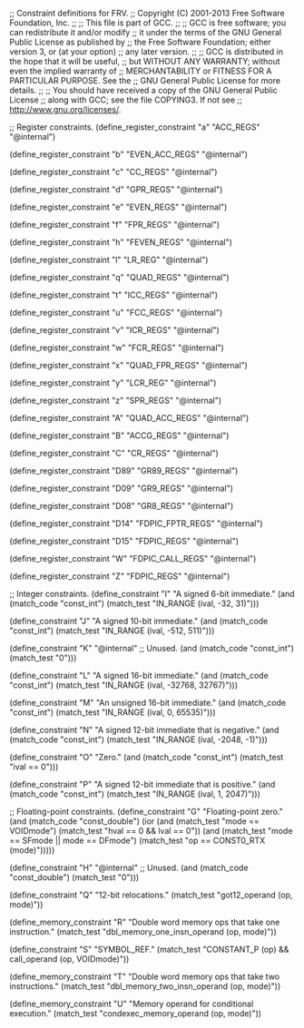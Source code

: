 ;; Constraint definitions for FRV.
;; Copyright (C) 2001-2013 Free Software Foundation, Inc.
;;
;; This file is part of GCC.
;;
;; GCC is free software; you can redistribute it and/or modify
;; it under the terms of the GNU General Public License as published by
;; the Free Software Foundation; either version 3, or (at your option)
;; any later version.
;;
;; GCC is distributed in the hope that it will be useful,
;; but WITHOUT ANY WARRANTY; without even the implied warranty of
;; MERCHANTABILITY or FITNESS FOR A PARTICULAR PURPOSE.  See the
;; GNU General Public License for more details.
;;
;; You should have received a copy of the GNU General Public License
;; along with GCC; see the file COPYING3.  If not see
;; <http://www.gnu.org/licenses/>.

;; Register constraints.
(define_register_constraint "a" "ACC_REGS"
  "@internal")

(define_register_constraint "b" "EVEN_ACC_REGS"
  "@internal")

(define_register_constraint "c" "CC_REGS"
  "@internal")

(define_register_constraint "d" "GPR_REGS"
  "@internal")

(define_register_constraint "e" "EVEN_REGS"
  "@internal")

(define_register_constraint "f" "FPR_REGS"
  "@internal")

(define_register_constraint "h" "FEVEN_REGS"
  "@internal")

(define_register_constraint "l" "LR_REG"
  "@internal")

(define_register_constraint "q" "QUAD_REGS"
  "@internal")

(define_register_constraint "t" "ICC_REGS"
  "@internal")

(define_register_constraint "u" "FCC_REGS"
  "@internal")

(define_register_constraint "v" "ICR_REGS"
  "@internal")

(define_register_constraint "w" "FCR_REGS"
  "@internal")

(define_register_constraint "x" "QUAD_FPR_REGS"
  "@internal")

(define_register_constraint "y" "LCR_REG"
  "@internal")

(define_register_constraint "z" "SPR_REGS"
  "@internal")

(define_register_constraint "A" "QUAD_ACC_REGS"
  "@internal")

(define_register_constraint "B" "ACCG_REGS"
  "@internal")

(define_register_constraint "C" "CR_REGS"
  "@internal")

(define_register_constraint "D89" "GR89_REGS"
  "@internal")

(define_register_constraint "D09" "GR9_REGS"
  "@internal")

(define_register_constraint "D08" "GR8_REGS"
  "@internal")

(define_register_constraint "D14" "FDPIC_FPTR_REGS"
  "@internal")

(define_register_constraint "D15" "FDPIC_REGS"
  "@internal")

(define_register_constraint "W" "FDPIC_CALL_REGS"
  "@internal")

(define_register_constraint "Z" "FDPIC_REGS"
  "@internal")

;; Integer constraints.
(define_constraint "I"
  "A signed 6-bit immediate."
  (and (match_code "const_int")
       (match_test "IN_RANGE (ival, -32, 31)")))

(define_constraint "J"
  "A signed 10-bit immediate."
  (and (match_code "const_int")
       (match_test "IN_RANGE (ival, -512, 511)")))

(define_constraint "K"
  "@internal"
  ;; Unused.
  (and (match_code "const_int")
       (match_test "0")))

(define_constraint "L"
  "A signed 16-bit immediate."
  (and (match_code "const_int")
       (match_test "IN_RANGE (ival, -32768, 32767)")))

(define_constraint "M"
  "An unsigned 16-bit immediate."
  (and (match_code "const_int")
       (match_test "IN_RANGE (ival, 0, 65535)")))

(define_constraint "N"
  "A signed 12-bit immediate that is negative."
  (and (match_code "const_int")
       (match_test "IN_RANGE (ival, -2048, -1)")))

(define_constraint "O"
  "Zero."
  (and (match_code "const_int")
       (match_test "ival == 0")))

(define_constraint "P"
  "A signed 12-bit immediate that is positive."
  (and (match_code "const_int")
       (match_test "IN_RANGE (ival, 1, 2047)")))

;; Floating-point constraints.
(define_constraint "G"
  "Floating-point zero."
  (and (match_code "const_double")
       (ior (and (match_test "mode == VOIDmode")
		 (match_test "hval == 0 && lval == 0"))
	    (and (match_test "mode == SFmode || mode == DFmode")
		 (match_test "op == CONST0_RTX (mode)")))))

(define_constraint "H"
  "@internal"
  ;; Unused.
  (and (match_code "const_double")
       (match_test "0")))

(define_constraint "Q"
  "12-bit relocations."
  (match_test "got12_operand (op, mode)"))

(define_memory_constraint "R"
  "Double word memory ops that take one instruction."
  (match_test "dbl_memory_one_insn_operand (op, mode)"))

(define_constraint "S"
  "SYMBOL_REF."
  (match_test "CONSTANT_P (op) && call_operand (op, VOIDmode)"))

(define_memory_constraint "T"
  "Double word memory ops that take two instructions."
  (match_test "dbl_memory_two_insn_operand (op, mode)"))

(define_memory_constraint "U"
  "Memory operand for conditional execution."
  (match_test "condexec_memory_operand (op, mode)"))
